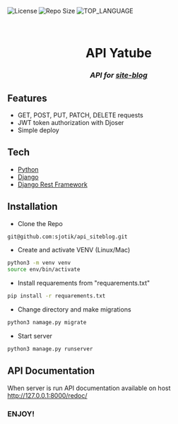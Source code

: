 ![License](https://img.shields.io/github/license/sjotik/ya_tube.svg?style=for-the-badge) ![Repo Size](https://img.shields.io/github/languages/code-size/sjotik/ya_tube.svg?style=for-the-badge) ![TOP_LANGUAGE](https://img.shields.io/github/languages/top/sjotik/api_siteblog.svg?style=for-the-badge)


<br/>
<p align="center">
  <!--
  <a href="https://github.com/sjotik/ya_tube">
    <img src="yatube/static/img/logo.png" alt="Logo" width="80" height="80">
  </a>
  -->

  <h1 align="center">API Yatube</h1>
  <h3 align="center"><i>API for <a href="https://github.com/sjotik/ya_tube">site-blog</a></i></h3>
</p>

## Features

- GET, POST, PUT, PATCH, DELETE requests
- JWT token authorization with Djoser
- Simple deploy

## Tech

- [Python](https://www.python.org)
- [Django](https://www.djangoproject.com/)
- [Django Rest Framework](https://www.django-rest-framework.org/)

## Installation

- Clone the Repo

```sh
git@github.com:sjotik/api_siteblog.git
```

- Create and activate VENV (Linux/Mac)

```sh
python3 -m venv venv
source env/bin/activate
```

- Install requarements from "requarements.txt"
```sh
pip install -r requarements.txt
```

- Change directory and make migrations

```sh
python3 namage.py migrate
```

- Start server

```sh
python3 manage.py runserver
```

## API Documentation
When server is run API documentation available on host http://127.0.0.1:8000/redoc/

### ENJOY! ###
